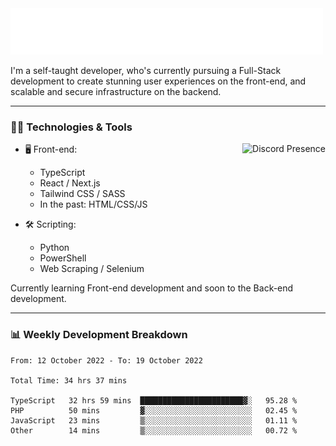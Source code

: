 <img src="assets/wave.svg" alt=":wave:" />

I'm a self-taught developer, who's currently pursuing a Full-Stack development to create stunning user experiences on the front-end, and scalable and secure infrastructure on the backend.

---

### 🧑‍💻 Technologies & Tools

<a href="https://discord.com/users/414304208649453568" target="_blank" rel="nofollow">
   <img src="https://lanyard-profile-readme.vercel.app/api/414304208649453568?idleMessage=Probably%20doing%20something%20else..." alt="Discord Presence" align="right">
</a>

- 🖥️ Front-end:

  - TypeScript
  - React / Next.js
  - Tailwind CSS / SASS
  - In the past: HTML/CSS/JS

- 🛠 Scripting:

  - Python
  - PowerShell
  - Web Scraping / Selenium

Currently learning Front-end development and soon to the Back-end development.

---

### 📊 Weekly Development Breakdown

<!-- ![ccrsxx's GitHub Stats](https://github-readme-stats.vercel.app/api?username=ccrsxx&count_private=true&theme=tokyonight) -->
<!-- ![ccrsxx's Top Langs](https://github-readme-stats.vercel.app/api/top-langs/?username=ccrsxx&hide=lua,java,html&theme=tokyonight) -->

<!--START_SECTION:waka-->

```text
From: 12 October 2022 - To: 19 October 2022

Total Time: 34 hrs 37 mins

TypeScript   32 hrs 59 mins  ███████████████████████▓░   95.28 %
PHP          50 mins         ▓░░░░░░░░░░░░░░░░░░░░░░░░   02.45 %
JavaScript   23 mins         ▒░░░░░░░░░░░░░░░░░░░░░░░░   01.11 %
Other        14 mins         ▒░░░░░░░░░░░░░░░░░░░░░░░░   00.72 %
```

<!--END_SECTION:waka-->
